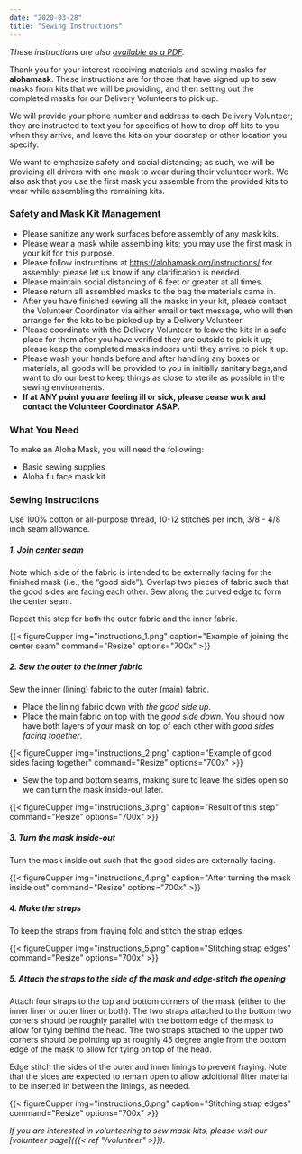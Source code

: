 ```yaml
---
date: "2020-03-28"
title: "Sewing Instructions"
---
```


_These instructions are also [available as a PDF](https://github.com/alohamask/design/raw/master/resources/aloha_mask_instructions.pdf)._

Thank you for your interest receiving materials and sewing masks for **alohamask**. These instructions are for those that have signed up to sew masks from kits that we will be providing, and then setting out the completed masks for our Delivery Volunteers to pick up.

 We will provide your phone number and address to each Delivery Volunteer; they are instructed to text you for specifics of how to drop off kits to you when they arrive, and leave the kits on your doorstep or other location you specify.
 
We want to emphasize safety and social distancing; as such, we will be providing all drivers with one mask to wear during their volunteer work.  We also ask that you use the first mask you assemble from the provided kits to wear while assembling the remaining kits.

### Safety and Mask Kit Management

* Please sanitize any work surfaces before assembly of any mask kits.
* Please wear a mask while assembling kits; you may use the first mask in your kit for this purpose.
* Please follow instructions at https://alohamask.org/instructions/ for assembly; please let us know if any clarification is needed.
* Please maintain social distancing of 6 feet or greater at all times.
* Please return all assembled masks to the bag the materials came in.
* After you have finished sewing all the masks in your kit, please contact the Volunteer Coordinator via either email or text message, who will then arrange for the kits to be picked up by a Delivery Volunteer.
* Please coordinate with the Delivery Volunteer to leave the kits in a safe place for them after you have verified they are outside to pick it up; please keep the completed masks indoors until they arrive to pick it up.
*  Please wash your hands before and after handling any boxes or materials; all goods will be provided to you in initially sanitary bags,and want to do our best to keep things as close to sterile as possible in the sewing environments.
* __If at ANY point you are feeling ill or sick, please cease work and contact the Volunteer Coordinator ASAP.__

### What You Need

To make an Aloha Mask, you will need the following: 
* Basic sewing supplies
* Aloha fu face mask kit

### Sewing Instructions

Use 100% cotton or all-purpose thread, 10-12 stitches per inch, 3/8 - 4/8 inch seam allowance.

##### 1. Join center seam

Note which side of the fabric is intended to be externally facing for the finished mask (i.e., the “good side”). Overlap two pieces of fabric such that the good sides are facing each other. Sew along the curved edge to form the center seam.

Repeat this step for both the outer fabric and the inner fabric.

{{< figureCupper
img="instructions_1.png" 
caption="Example of joining the center seam" 
command="Resize" 
options="700x" >}}

##### 2. Sew the outer to the inner fabric

Sew the inner (lining) fabric to the outer (main) fabric.
* Place the lining fabric down with _the good side up_.
* Place the main fabric on top with the _good side down_. You should now have both layers of your mask on top of each other with _good sides facing together_. 

{{< figureCupper
img="instructions_2.png" 
caption="Example of good sides facing together" 
command="Resize" 
options="700x" >}}

* Sew the top and bottom seams, making sure to leave the sides open so we can turn the mask inside-out later.

{{< figureCupper
img="instructions_3.png" 
caption="Result of this step" 
command="Resize" 
options="700x" >}}

##### 3. Turn the mask inside-out

Turn the mask inside out such that the good sides are externally facing.

{{< figureCupper
img="instructions_4.png" 
caption="After turning the mask inside out" 
command="Resize" 
options="700x" >}}

##### 4. Make the straps

To keep the straps from fraying fold and stitch the strap edges.

{{< figureCupper
img="instructions_5.png" 
caption="Stitching strap edges" 
command="Resize" 
options="700x" >}}


##### 5. Attach the straps to the side of the mask and edge-stitch the opening

Attach four straps to the top and bottom corners of the mask (either to the inner liner or outer liner or both). The two straps attached to the bottom two corners should be roughly parallel with the bottom edge of the mask to allow for tying behind the head. The two straps attached to the upper two corners should be pointing up at roughly 45 degree angle from the bottom edge of the mask to allow for tying on top of the head. 

Edge stitch the sides of the outer and inner linings to prevent fraying. Note that the sides are expected to remain open to allow additional filter material to be inserted in between the linings, as needed.

{{< figureCupper
img="instructions_6.png" 
caption="Stitching strap edges" 
command="Resize" 
options="700x" >}}

_If you are interested in volunteering to sew mask kits, please visit our [volunteer page]({{< ref "/volunteer" >}})_.
